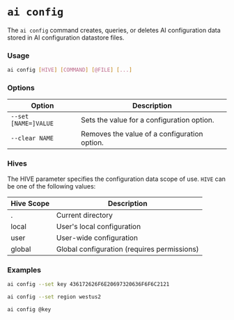 # `ai config`

The `ai config` command creates, queries, or deletes AI configuration data stored in AI configuration datastore files.
### Usage

``` bash
ai config [HIVE] [COMMAND] [@FILE] [...]
```

### Options

| Option             | Description                                                                 |
|--------------------|-----------------------------------------------------------------------------|
| `--set [NAME=]VALUE`       | Sets the value for a configuration option.                                 |
| `--clear NAME`             | Removes the value of a configuration option.                              |

### Hives

The HIVE parameter specifies the configuration data scope of use. `HIVE` can be one of the following values:

| Hive Scope | Description                       |
|------------|-----------------------------------|
| .          | Current directory                |
| local      | User's local configuration       |
| user       | User-wide configuration          |
| global     | Global configuration (requires permissions) |

### Examples

``` bash title="Set a configuration key"
ai config --set key 436172626F6E20697320636F6F6C2121
```

``` bash title="Set a region"
ai config --set region westus2
```

``` bash title="Query a configuration key"
ai config @key
```
